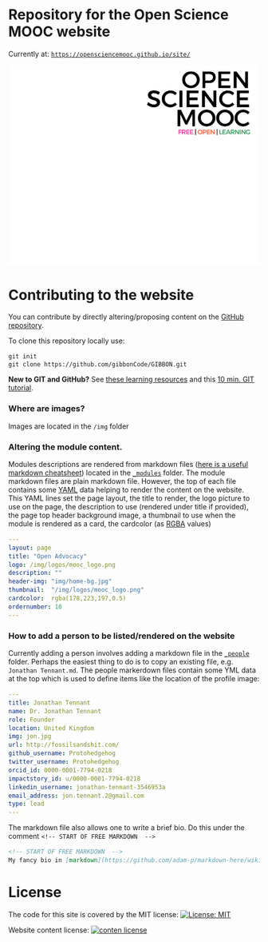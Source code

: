 # Repository for the Open Science MOOC website

Currently at: [`https://opensciencemooc.github.io/site/`](https://opensciencemooc.github.io/site/)

[![OpenScienceMooc](/img/moocgif.gif)](https://opensciencemooc.github.io/site/)

# Contributing to the website
You can contribute by directly altering/proposing content on the [GitHub repository](https://github.com/OpenScienceMOOC/site).   

To clone this repository locally use:
```
git init   
git clone https://github.com/gibbonCode/GIBBON.git
```
**New to GIT and GitHub?** See [these learning resources](https://help.github.com/articles/git-and-github-learning-resources/) and this [10 min. GIT tutorial](https://try.github.io/levels/1/challenges/1).   

### Where are images?
Images are located in the `/img` folder   

### Altering the module content.   
Modules descriptions are rendered from markdown files ([here is a useful markdown cheatsheet](https://github.com/adam-p/markdown-here/wiki/Markdown-Cheatsheet)) located in the [`_modules`](https://github.com/OpenScienceMOOC/site/tree/master/_modules) folder. The module markdown files are plain markdown file. However, the top of each file contains some [YAML](https://en.wikipedia.org/wiki/YAML) data helping to render the content on the website. This YAML lines set the page layout, the title to render, the logo picture to use on the page, the description to use (rendered under title if provided), the page top header background image, a thumbnail to use when the module is rendered as a card, the cardcolor (as [RGBA](https://en.wikipedia.org/wiki/RGBA_color_space) values)

```yml
---
layout: page
title: "Open Advocacy"
logo: /img/logos/mooc_logo.png
description: ""
header-img: "img/home-bg.jpg"
thumbnail:  "/img/logos/mooc_logo.png"
cardcolor:  rgba(178,223,197,0.5)
ordernumber: 10
---
  ```
  ### How to add a person to be listed/rendered on the website
  Currently adding a person involves adding a markdown file in the [`_people`](https://github.com/OpenScienceMOOC/site/blob/master/_people) folder. Perhaps the easiest thing to do is to copy an existing file, e.g.  `Jonathan Tennant.md`. The people markerdown files contain some YML data at the top which is used to define items like the location of the profile image:

  ```yml
  ---
  title: Jonathan Tennant
  name: Dr. Jonathan Tennant
  role: Founder
  location: United Kingdom
  img: jon.jpg
  url: http://fossilsandshit.com/
  github_username: Protohedgehog
  twitter_username: Protohedgehog
  orcid_id: 0000-0001-7794-0218
  impactstory_id: u/0000-0001-7794-0218
  linkedin_username: jonathan-tennant-3546953a
  email_address: jon.tennant.2@gmail.com
  type: lead
  ---
  ```
The markdown file also allows one to write a brief bio. Do this under the comment `<!-- START OF FREE MARKDOWN  -->`
```Markdown
<!-- START OF FREE MARKDOWN  -->
My fancy bio in [markdown](https://github.com/adam-p/markdown-here/wiki/Markdown-Cheatsheet) format.
```

# License
The code for this site is covered by the MIT license: [![License: MIT](https://img.shields.io/badge/License-MIT-green.svg)](https://github.com/OpenScienceMOOC/site/blob/master/LICENSE)   

Website content license: [![conten license](https://img.shields.io/badge/License-CC%20BY%204.0-lightgrey.svg)](http://creativecommons.org/licenses/by/4.0/)   
